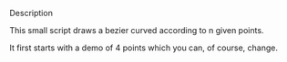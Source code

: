 Description

This small script draws a bezier curved according to n given points.

It first starts with a demo of 4 points which you can, of course, change.

